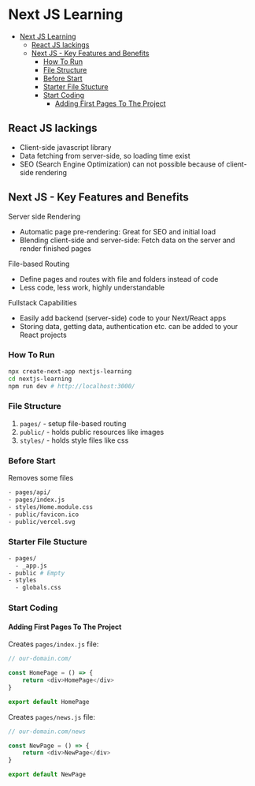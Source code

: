 # Next JS Learning

-   [Next JS Learning](#next-js-learning)
    -   [React JS lackings](#react-js-lackings)
    -   [Next JS - Key Features and Benefits](#next-js---key-features-and-benefits)
        -   [How To Run](#how-to-run)
        -   [File Structure](#file-structure)
        -   [Before Start](#before-start)
        -   [Starter File Stucture](#starter-file-stucture)
        -   [Start Coding](#start-coding)
            -   [Adding First Pages To The Project](#adding-first-pages-to-the-project)

## React JS lackings

-   Client-side javascript library
-   Data fetching from server-side, so loading time exist
-   SEO (Search Engine Optimization) can not possible because of client-side rendering

## Next JS - Key Features and Benefits

Server side Rendering

-   Automatic page pre-rendering: Great for SEO and initial load
-   Blending client-side and server-side: Fetch data on the server and render finished pages

File-based Routing

-   Define pages and routes with file and folders instead of code
-   Less code, less work, highly understandable

Fullstack Capabilities

-   Easily add backend (server-side) code to your Next/React apps
-   Storing data, getting data, authentication etc. can be added to your React projects

### How To Run

```sh
npx create-next-app nextjs-learning
cd nextjs-learning
npm run dev # http://localhost:3000/
```

### File Structure

1. `pages/` - setup file-based routing
2. `public/` - holds public resources like images
3. `styles/` - holds style files like css

### Before Start

Removes some files

```sh
- pages/api/
- pages/index.js
- styles/Home.module.css
- public/favicon.ico
- public/vercel.svg
```

### Starter File Stucture

```sh
- pages/
  - _app.js
- public # Empty
- styles
  - globals.css
```

### Start Coding

#### Adding First Pages To The Project

Creates `pages/index.js` file:

```js
// our-domain.com/

const HomePage = () => {
    return <div>HomePage</div>
}

export default HomePage
```

Creates `pages/news.js` file:

```js
// our-domain.com/news

const NewPage = () => {
    return <div>NewPage</div>
}

export default NewPage
```
